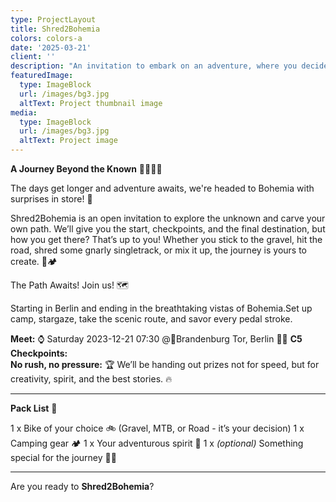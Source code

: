 ```yaml
---
type: ProjectLayout
title: Shred2Bohemia
colors: colors-a
date: '2025-03-21'
client: ''
description: "An invitation to embark on an adventure, where you decide how it looks like. We will give you the start, and the checkpoints - in between it’s up to you."
featuredImage:
  type: ImageBlock
  url: /images/bg3.jpg
  altText: Project thumbnail image
media:
  type: ImageBlock
  url: /images/bg3.jpg
  altText: Project image
---
```


**A Journey Beyond the Known** 🌄🚴‍♀️✨

The days get longer and adventure awaits, we're headed to Bohemia with surprises in store! 🎉

Shred2Bohemia is an open invitation to explore the unknown and carve your own path. We’ll give you the start, checkpoints, and the final destination, but how you get there? That’s up to you! Whether you stick to the gravel, hit the road, shred some gnarly singletrack, or mix it up, the journey is yours to create. 🌲🏕️

The Path Awaits! Join us! 🗺️

Starting in Berlin and ending in the breathtaking vistas of Bohemia.Set up camp, stargaze, take the scenic route, and savor every pedal stroke.


**Meet:** ⌚ Saturday 2023-12-21 07:30 @📍Brandenburg Tor, Berlin 🚴‍♂️  **C5 Checkpoints:**  
**No rush, no pressure:** 🏆 We’ll be handing out prizes not for speed, but for creativity, spirit, and the best stories. 🔥

---

**Pack List** 🧳

  1 x Bike of your choice 🚲 (Gravel, MTB, or Road - it’s your decision)
  1 x Camping gear 🏕️
  1 x Your adventurous spirit 🌟
  1 x *(optional)* Something special for the journey 🧞‍♂️

---

Are you ready to **Shred2Bohemia**?
